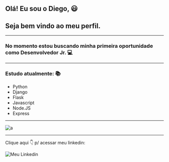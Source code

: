## Olá! Eu sou o Diego, 😃
## Seja bem vindo ao meu perfil. 
---
### No momento estou buscando minha primeira oportunidade como Desenvolvedor Jr. 💻
---
### Estudo atualmente: 📚
- Python 
- Django
- Flask
- Javascript
- Node.JS
- Express
---
![a](https://github-readme-stats.vercel.app/api/top-langs/?username=diegomarins33&theme=blue-green)

---
Clique aqui 👇 p/ acessar meu linkedin:

![Meu Linkedin](https://img.shields.io/badge/LinkedIn-0077B5?style=for-the-badge&logo=linkedin&logoColor=white)

